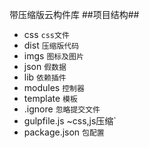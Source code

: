 带压缩版云构件库
##项目结构##
* css `css文件`
* dist `压缩版代码`  
* imgs `图标及图片` 
* json `假数据`
* lib `依赖插件`  
* modules `控制器`  
* template `模板`
* .ignore `忽略提交文件`  
* gulpfile.js ~css,js压缩`  
* package.json `包配置`
